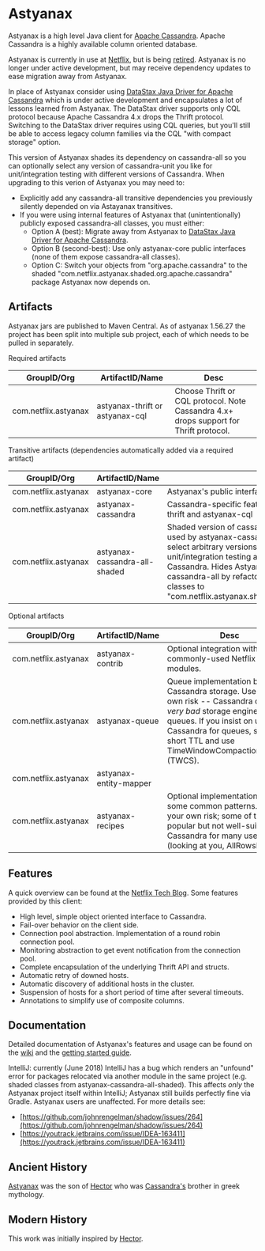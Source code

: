 Astyanax
========
Astyanax is a high level Java client for [Apache Cassandra](http://cassandra.apache.org).
Apache Cassandra is a highly available column oriented database.

Astyanax is currently in use at [Netflix](http://movies.netflix.com), but is being [retired](https://medium.com/netflix-techblog/astyanax-retiring-an-old-friend-6cca1de9ac4). 
Astyanax is no longer under active development, but may receive dependency updates to ease migration away from Astyanax.

In place of Astyanax consider using [DataStax Java Driver for Apache Cassandra](https://github.com/datastax/java-driver) 
which is under active development and encapsulates a lot of lessons learned from Astyanax. The DataStax driver supports 
only CQL protocol because Apache Cassandra 4.x drops the Thrift protocol. Switching to the DataStax driver requires 
using CQL queries, but you'll still be able to access legacy column families via the CQL "with compact storage" option. 

This version of Astyanax shades its dependency on cassandra-all so you can optionally select any version 
of cassandra-unit you like for unit/integration testing with different versions of Cassandra. When upgrading to this 
verion of Astyanax you may need to:
* Explicitly add any cassandra-all transitive dependencies you previously silently depended on via Astayanax transitives.
* If you were using internal features of Astyanax that (unintentionally) publicly exposed cassandra-all classes, 
you must either:
    * Option A (best): Migrate away from Astyanax to [DataStax Java Driver for Apache Cassandra](https://github.com/datastax/java-driver).
    * Option B (second-best): Use only astyanax-core public interfaces (none of them expose cassandra-all classes).
    * Option C: Switch your objects from "org.apache.cassandra" to the shaded "com.netflix.astyanax.shaded.org.apache.cassandra"
     package Astyanax now depends on.

Artifacts
-------------------------------

Astyanax jars are published to Maven Central.  As of astyanax 1.56.27 the project has been split into multiple sub project, each of which needs to be pulled in separately.

Required artifacts

|GroupID/Org|ArtifactID/Name|Desc|
| --------- | ------------- |----|
|com.netflix.astyanax|astyanax-thrift or astyanax-cql|Choose Thrift or CQL protocol. Note Cassandra 4.x+ drops support for Thrift protocol.|

Transitive artifacts (dependencies automatically added via a required artifact)

|GroupID/Org|ArtifactID/Name|Desc|
| --------- | ------------- |----|
|com.netflix.astyanax|astyanax-core|Astyanax's public interface.|
|com.netflix.astyanax|astyanax-cassandra|Cassandra-specific features shared by astyanax-thrift and astyanax-cql|
|com.netflix.astyanax|astyanax-cassandra-all-shaded|Shaded version of cassandra-all for the few classes used by astyanax-cassandra so projects are free to select arbitrary versions of cassandra-unit for unit/integration testing against newer versions of Cassandra. Hides Astyanax's dependency on cassandra-all by refactoring "org.apache.cassandra" classes to "com.netflix.astyanax.shaded.org.apache.cassandra".|

Optional artifacts

|GroupID/Org|ArtifactID/Name|Desc|
| --------- | ------------- |----|
|com.netflix.astyanax|astyanax-contrib|Optional integration with other commonly-used Netflix OSS modules.|
|com.netflix.astyanax|astyanax-queue|Queue implementation backed by Cassandra storage. Use at your own risk -- Cassandra can be a *very bad* storage engine for queues. If you insist on using Cassandra for queues, set a very short TTL and use TimeWindowCompactionStrategy (TWCS).|
|com.netflix.astyanax|astyanax-entity-mapper||
|com.netflix.astyanax|astyanax-recipes|Optional implementations of some common patterns. Use at your own risk; some of these are popular but not well-suite for Cassandra for many use cases (looking at you, AllRowsReader).|

Features
--------
A quick overview can be found at the [Netflix Tech Blog](http://techblog.netflix.com/2012/01/announcing-astyanax.html). Some features provided by this client:

* High level, simple object oriented interface to Cassandra.
* Fail-over behavior on the client side.
* Connection pool abstraction.  Implementation of a round robin connection pool.
* Monitoring abstraction to get event notification from the connection pool. 
* Complete encapsulation of the underlying Thrift API and structs.
* Automatic retry of downed hosts.
* Automatic discovery of additional hosts in the cluster.
* Suspension of hosts for a short period of time after several timeouts.
* Annotations to simplify use of composite columns.


Documentation
-------------
Detailed documentation of Astyanax's features and usage can be found on the [wiki](https://github.com/Netflix/astyanax/wiki) and the [getting started guide](https://github.com/Netflix/astyanax/wiki/Getting-Started).

IntelliJ: currently (June 2018) IntelliJ has a bug which renders an "unfound" error for packages relocated via another 
module in the same project (e.g. shaded classes from astyanax-cassandra-all-shaded). 
This affects *only* the Astyanax project itself within IntelliJ; Astyanax still builds perfectly fine via Gradle. 
Astyanax users are unaffected. For more details see:

* [https://github.com/johnrengelman/shadow/issues/264](https://github.com/johnrengelman/shadow/issues/264) 
* [https://youtrack.jetbrains.com/issue/IDEA-163411](https://youtrack.jetbrains.com/issue/IDEA-163411)

Ancient History
---------------
[Astyanax](http://en.wikipedia.org/wiki/Astyanax) was the son of [Hector](http://en.wikipedia.org/wiki/Hector) who was [Cassandra's](http://en.wikipedia.org/wiki/Cassandra) brother in greek mythology. 


Modern History
----------------
This work was initially inspired by [Hector](https://github.com/hector-client/hector).


